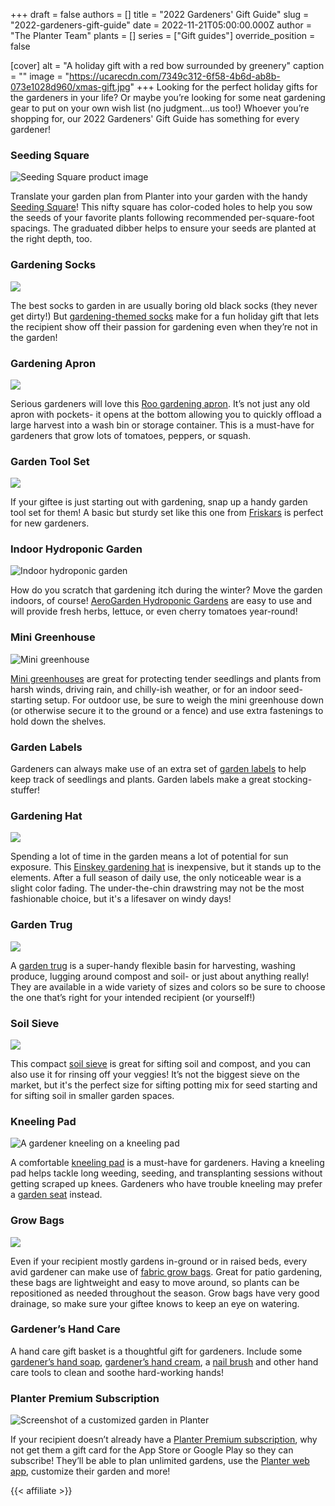 +++
draft = false
authors = []
title = "2022 Gardeners' Gift Guide"
slug = "2022-gardeners-gift-guide"
date = 2022-11-21T05:00:00.000Z
author = "The Planter Team"
plants = []
series = ["Gift guides"]
override_position = false

[cover]
alt = "A holiday gift with a red bow surrounded by greenery"
caption = ""
image = "https://ucarecdn.com/7349c312-6f58-4b6d-ab8b-073e1028d960/xmas-gift.jpg"
+++
Looking for the perfect holiday gifts for the gardeners in your life? Or maybe you’re looking for some neat gardening gear to put on your own wish list (no judgment…us too!) Whoever you’re shopping for, our 2022 Gardeners' Gift Guide has something for every gardener!

### Seeding Square

![Seeding Square product image](https://ucarecdn.com/6c63144d-13cd-4708-9032-3058b2223aa6/seeding-square.jpg)

Translate your garden plan from Planter into your garden with the handy [Seeding Square](https://www.amazon.com/Seeding-Square-Perfectly-Vegetables-Conserves/dp/B00US8ESWK?ref_=ast_sto_dp)! This nifty square has color-coded holes to help you sow the seeds of your favorite plants following recommended per-square-foot spacings. The graduated dibber helps to ensure your seeds are planted at the right depth, too.

### Gardening Socks

<a href="https://www.amazon.com/Foot-Traffic-Veggies-Womens-Gardner/dp/B07GDW7DCC?keywords=gardening+socks&qid=1669166789&sr=8-2&linkCode=li3&tag=planter05-20&linkId=bf4203ca4bd2a0589b4e5e60c4fde213&language=en_US&ref_=as_li_ss_il" target="_blank"><img border="0" src="//ws-na.amazon-adsystem.com/widgets/q?_encoding=UTF8&ASIN=B07GDW7DCC&Format=_SL250_&ID=AsinImage&MarketPlace=US&ServiceVersion=20070822&WS=1&tag=planter05-20&language=en_US" ></a><img src="https://ir-na.amazon-adsystem.com/e/ir?t=planter05-20&language=en_US&l=li3&o=1&a=B07GDW7DCC" width="1" height="1" border="0" alt="" style="border:none !important; margin:0px !important;" />

The best socks to garden in are usually boring old black socks (they never get dirty!) But [gardening-themed socks](https://www.amazon.com/s?k=gardening+socks) make for a fun holiday gift that lets the recipient show off their passion for gardening even when they’re not in the garden!

### Gardening Apron

<a href="https://www.amazon.com/Roo-Garden-Apron-Collection-Washable/dp/B00XV2KM20?th=1&linkCode=li3&tag=planter05-20&linkId=782598c80782c095d6230d6f33f4f1c3&language=en_US&ref_=as_li_ss_il" target="_blank"><img border="0" src="//ws-na.amazon-adsystem.com/widgets/q?_encoding=UTF8&ASIN=B00XV2KM20&Format=_SL250_&ID=AsinImage&MarketPlace=US&ServiceVersion=20070822&WS=1&tag=planter05-20&language=en_US" ></a><img src="https://ir-na.amazon-adsystem.com/e/ir?t=planter05-20&language=en_US&l=li3&o=1&a=B00XV2KM20" width="1" height="1" border="0" alt="" style="border:none !important; margin:0px !important;" />

Serious gardeners will love this [Roo gardening apron](https://www.amazon.com/Roo-Garden-Apron-Collection-Washable/dp/B00XV2KM20?th=1). It’s not just any old apron with pockets- it opens at the bottom allowing you to quickly offload a large harvest into a wash bin or storage container. This is a must-have for gardeners that grow lots of tomatoes, peppers, or squash.

### Garden Tool Set

<a href="https://www.amazon.com/Fiskars-Garden-3Piece-Ergo-Scratch/dp/B01MUXL5V8?&linkCode=li3&tag=planter05-20&linkId=b982d44338636717b8f33f9c4ccafd00&language=en_US&ref_=as_li_ss_il" target="_blank"><img border="0" src="//ws-na.amazon-adsystem.com/widgets/q?_encoding=UTF8&ASIN=B01MUXL5V8&Format=_SL250_&ID=AsinImage&MarketPlace=US&ServiceVersion=20070822&WS=1&tag=planter05-20&language=en_US" ></a><img src="https://ir-na.amazon-adsystem.com/e/ir?t=planter05-20&language=en_US&l=li3&o=1&a=B01MUXL5V8" width="1" height="1" border="0" alt="" style="border:none !important; margin:0px !important;" />

If your giftee is just starting out with gardening, snap up a handy garden tool set for them! A basic but sturdy set like this one from [Friskars](https://www.amazon.com/Fiskars-Garden-3Piece-Ergo-Scratch/dp/B01MUXL5V8/) is perfect for new gardeners.

### Indoor Hydroponic Garden

![Indoor hydroponic garden](https://ucarecdn.com/858b93b9-5f62-4ed7-8e37-d3d868e4ad6f/aerogarden-harvest-indoor-garden-with-led-lights-01.jpeg)

How do you scratch that gardening itch during the winter? Move the garden indoors, of course! [AeroGarden Hydroponic Gardens](https://www.amazon.com/stores/AeroGarden/page/1C957391-DD17-4684-B4E7-94CFD437E4B2?ref_=ast_bln) are easy to use and will provide fresh herbs, lettuce, or even cherry tomatoes year-round!

### Mini Greenhouse

![Mini greenhouse](https://ucarecdn.com/896c7649-c101-4016-baa8-1e9039297f64/Mini-greenhouse.jpg)

[Mini greenhouses](https://www.amazon.com/s?k=mini+greenhouse) are great for protecting tender seedlings and plants from harsh winds, driving rain, and chilly-ish weather, or for an indoor seed-starting setup. For outdoor use, be sure to weigh the mini greenhouse down (or otherwise secure it to the ground or a fence) and use extra fastenings to hold down the shelves.

### Garden Labels

Gardeners can always make use of an extra set of [garden labels](https://www.amazon.com/s?k=garden+labels) to help keep track of seedlings and plants. Garden labels make a great stocking-stuffer!

### Gardening Hat

<a href="https://www.amazon.com/EINSKEY-Protection-Waterproof-Breathable-Packable/dp/B01J1GQ1F6?&linkCode=li3&tag=planter05-20&linkId=f638ae670fedcea80531e9633e291823&language=en_US&ref_=as_li_ss_il" target="_blank"><img border="0" src="//ws-na.amazon-adsystem.com/widgets/q?_encoding=UTF8&ASIN=B01J1GQ1F6&Format=_SL250_&ID=AsinImage&MarketPlace=US&ServiceVersion=20070822&WS=1&tag=planter05-20&language=en_US" ></a><img src="https://ir-na.amazon-adsystem.com/e/ir?t=planter05-20&language=en_US&l=li3&o=1&a=B01J1GQ1F6" width="1" height="1" border="0" alt="" style="border:none !important; margin:0px !important;" />

Spending a lot of time in the garden means a lot of potential for sun exposure. This [Einskey gardening hat](https://www.amazon.com/EINSKEY-Protection-Waterproof-Breathable-Packable/dp/B01J1GQ1F6/) is inexpensive, but it stands up to the elements. After a full season of daily use, the only noticeable wear is a slight color fading. The under-the-chin drawstring may not be the most fashionable choice, but it's a lifesaver on windy days!

### Garden Trug

<a href="https://www.amazon.com/TUBTRUGS-Medium-Tub-Gallon-Yellow/dp/B000UJWNWY?th=1&linkCode=li3&tag=planter05-20&linkId=ec0dbca754fc02e869c0460d914886fa&language=en_US&ref_=as_li_ss_il" target="_blank"><img border="0" src="//ws-na.amazon-adsystem.com/widgets/q?_encoding=UTF8&ASIN=B000UJWNWY&Format=_SL250_&ID=AsinImage&MarketPlace=US&ServiceVersion=20070822&WS=1&tag=planter05-20&language=en_US" ></a><img src="https://ir-na.amazon-adsystem.com/e/ir?t=planter05-20&language=en_US&l=li3&o=1&a=B000UJWNWY" width="1" height="1" border="0" alt="" style="border:none !important; margin:0px !important;" />

A [garden trug](https://www.amazon.com/TUBTRUGS-Medium-Tub-Gallon-Yellow/dp/B000UJWNWY?th=1) is a super-handy flexible basin for harvesting, washing produce, lugging around compost and soil- or just about anything really! They are available in a wide variety of sizes and colors so be sure to choose the one that’s right for your intended recipient (or yourself!)

### Soil Sieve

<a href="https://www.amazon.com/Tierra-Garden-GP104-Galvanized-Woven/dp/B001614ZCG?&linkCode=li3&tag=planter05-20&linkId=30e4df61883c6afd5331be70e3118a63&language=en_US&ref_=as_li_ss_il" target="_blank"><img border="0" src="//ws-na.amazon-adsystem.com/widgets/q?_encoding=UTF8&ASIN=B001614ZCG&Format=_SL250_&ID=AsinImage&MarketPlace=US&ServiceVersion=20070822&WS=1&tag=planter05-20&language=en_US" ></a><img src="https://ir-na.amazon-adsystem.com/e/ir?t=planter05-20&language=en_US&l=li3&o=1&a=B001614ZCG" width="1" height="1" border="0" alt="" style="border:none !important; margin:0px !important;" />

This compact [soil sieve](https://www.amazon.com/Tierra-Garden-GP104-Galvanized-Woven/dp/B001614ZCG/) is great for sifting soil and compost, and you can also use it for rinsing off your veggies! It’s not the biggest sieve on the market, but it's the perfect size for sifting potting mix for seed starting and for sifting soil in smaller garden spaces.

### Kneeling Pad

![A gardener kneeling on a kneeling pad](https://ucarecdn.com/71c96fc3-fb0c-4a0d-8237-65ad8075a23b/Gardener-kneeling.jpg)

A comfortable [kneeling pad](https://www.amazon.com/s?k=kneeling+pad) is a must-have for gardeners. Having a kneeling pad helps tackle long weeding, seeding, and transplanting sessions without getting scraped up knees. Gardeners who have trouble kneeling may prefer a [garden seat](https://www.amazon.com/s?k=garden+seat) instead.

### Grow Bags

<a href="https://www.amazon.com/VIVOSUN-5-Pack-Thickened-Nonwoven-Handles/dp/B01I1D9OOU?th=1&linkCode=li3&tag=planter05-20&linkId=a91323d9b0941925881e28d505183a51&language=en_US&ref_=as_li_ss_il" target="_blank"><img border="0" src="//ws-na.amazon-adsystem.com/widgets/q?_encoding=UTF8&ASIN=B01I1D9OOU&Format=_SL250_&ID=AsinImage&MarketPlace=US&ServiceVersion=20070822&WS=1&tag=planter05-20&language=en_US" ></a><img src="https://ir-na.amazon-adsystem.com/e/ir?t=planter05-20&language=en_US&l=li3&o=1&a=B01I1D9OOU" width="1" height="1" border="0" alt="" style="border:none !important; margin:0px !important;" />

Even if your recipient mostly gardens in-ground or in raised beds, every avid gardener can make use of [fabric grow bags](https://www.amazon.com/VIVOSUN-5-Pack-Thickened-Nonwoven-Handles/dp/B01I1D9OOU?th=1). Great for patio gardening, these bags are lightweight and easy to move around, so plants can be repositioned as needed throughout the season. Grow bags have very good drainage, so make sure your giftee knows to keep an eye on watering.

### Gardener’s Hand Care

A hand care gift basket is a thoughtful gift for gardeners. Include some [gardener’s hand soap](https://www.amazon.com/s?k=gardeners+hand+soap), [gardener’s hand cream](https://www.amazon.com/s?k=gardeners+hand+cream), a [nail brush](https://www.amazon.com/s?k=gardeners+nail+brush) and other hand care tools to clean and soothe hard-working hands!

### Planter Premium Subscription

![Screenshot of a customized garden in Planter](https://ucarecdn.com/c86081ae-3fac-4525-ad51-9871ba3f403b/customized-garden.jpg)

If your recipient doesn’t already have a [Planter Premium subscription](https://info.planter.garden/account/premium-subscription/), why not get them a gift card for the App Store or Google Play so they can subscribe! They’ll be able to plan unlimited gardens, use the [Planter web app](https://planter.garden/gardens), customize their garden and more!

{{< affiliate >}}